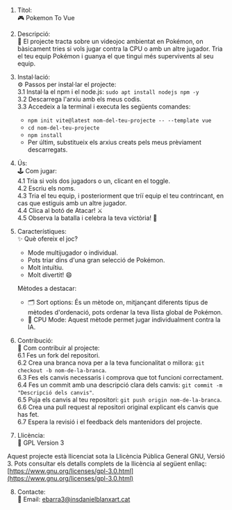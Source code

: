 1. Títol:  
🎮 Pokemon To Vue

2. Descripció:  
📖 El projecte tracta sobre un videojoc ambientat en Pokémon, on bàsicament tries si vols jugar contra la CPU o amb un altre jugador. Tria el teu equip Pokémon i guanya el que tingui més supervivents al seu equip.

3. Instal·lació:  
⚙️ Passos per instal·lar el projecte:  
    3.1 Instal·la el npm i el node.js: `sudo apt install nodejs npm -y`  
    3.2 Descarrega l'arxiu amb els meus codis.  
    3.3 Accedeix a la terminal i executa les següents comandes:  
    - `npm init vite@latest nom-del-teu-projecte -- --template vue`  
    - `cd nom-del-teu-projecte`  
    - `npm install`  
    - Per últim, substitueix els arxius creats pels meus prèviament descarregats.

4. Ús:  
🕹️ Com jugar:  
    4.1 Tria si vols dos jugadors o un, clicant en el toggle.  
    4.2 Escriu els noms.  
    4.3 Tria el teu equip, i posteriorment que triï equip el teu contrincant, en cas que estiguis amb un altre jugador.  
    4.4 Clica al botó de Atacar! ⚔️  
    4.5 Observa la batalla i celebra la teva victòria! 🎉

5. Característiques:  
✨ Què ofereix el joc?  
    - Mode multijugador o individual.  
    - Pots triar dins d'una gran selecció de Pokémon.  
    - Molt intuïtiu.  
    - Molt divertit! 😄  

    Mètodes a destacar:  
    - 🗂️ Sort options: És un mètode on, mitjançant diferents tipus de mètodes d'ordenació, pots ordenar la teva llista global de Pokémon.  
    - 🤖 CPU Mode: Aquest mètode permet jugar individualment contra la IA.

6. Contribució:  
🤝 Com contribuir al projecte:  
    6.1 Fes un fork del repositori.  
    6.2 Crea una branca nova per a la teva funcionalitat o millora: `git checkout -b nom-de-la-branca`.  
    6.3 Fes els canvis necessaris i comprova que tot funcioni correctament.  
    6.4 Fes un commit amb una descripció clara dels canvis: `git commit -m "Descripció dels canvis"`.  
    6.5 Puja els canvis al teu repositori: `git push origin nom-de-la-branca`.  
    6.6 Crea una pull request al repositori original explicant els canvis que has fet.  
    6.7 Espera la revisió i el feedback dels mantenidors del projecte.  

7. Llicència:  
📜 GPL Version 3  

Aquest projecte està llicenciat sota la Llicència Pública General GNU, Versió 3. Pots consultar els detalls complets de la llicència al següent enllaç:  
[https://www.gnu.org/licenses/gpl-3.0.html](https://www.gnu.org/licenses/gpl-3.0.html)

8. Contacte:  
📧 Email: ebarra3@insdanielblanxart.cat